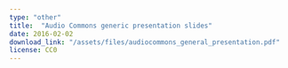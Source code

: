 ```yaml
---
type: "other"
title:  "Audio Commons generic presentation slides"
date: 2016-02-02
download_link: "/assets/files/audiocommons_general_presentation.pdf"
license: CC0
---
```

